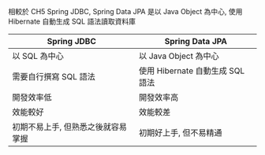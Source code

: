 相較於 CH5 Spring JDBC, Spring Data JPA 是以 Java Object 為中心, 使用 Hibernate 自動生成 SQL 語法讀取資料庫

|  Spring JDBC  | Spring Data JPA  |
|  ----  | ----  |
| 以 SQL 為中心  | 以 Java Object 為中心 |
| 需要自行撰寫 SQL 語法  | 使用 Hibernate 自動生成 SQL 語法 |
| 開發效率低 | 開發效率高 |
| 效能較好 | 效能較差 |
| 初期不易上手, 但熟悉之後就容易掌握 | 初期好上手, 但不易精通 |
